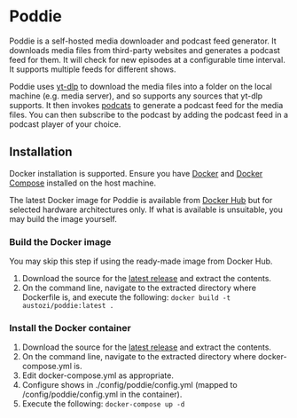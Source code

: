 # Poddie

Poddie is a self-hosted media downloader and podcast feed generator. It downloads media files from third-party websites and generates a podcast feed for them. It will check for new episodes at a configurable time interval. It supports multiple feeds for different shows.

Poddie uses [yt-dlp](https://github.com/yt-dlp/yt-dlp) to download the media files into a folder on the local machine (e.g. media server), and so supports any sources that yt-dlp supports. It then invokes [podcats](https://github.com/jakubroztocil/podcats) to generate a podcast feed for the media files. You can then subscribe to the podcast by adding the podcast feed in a podcast player of your choice.

## Installation

Docker installation is supported. Ensure you have [Docker](https://docs.docker.com/get-docker/) and [Docker Compose](https://docs.docker.com/compose/) installed on the host machine. 

The latest Docker image for Poddie is available from [Docker Hub](https://hub.docker.com/r/austozi/poddie) but for selected hardware architectures only. If what is available is unsuitable, you may build the image yourself.

### Build the Docker image

You may skip this step if using the ready-made image from Docker Hub.

1. Download the source for the [latest release](https://github.com/austozi/poddie/releases/latest) and extract the contents.
2. On the command line, navigate to the extracted directory where Dockerfile is, and execute the following: `docker build -t austozi/poddie:latest .`

### Install the Docker container

1. Download the source for the [latest release](https://github.com/austozi/poddie/releases/latest) and extract the contents.
2. On the command line, navigate to the extracted directory where docker-compose.yml is.
3. Edit docker-compose.yml as appropriate.
4. Configure shows in ./config/poddie/config.yml (mapped to /config/poddie/config.yml in the container).
5. Execute the following: `docker-compose up -d`
